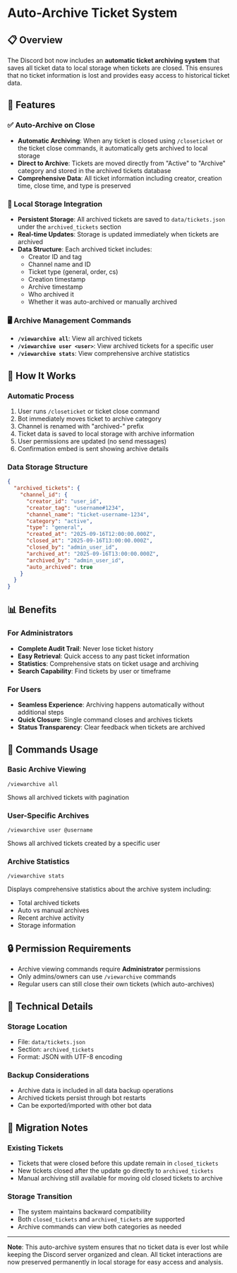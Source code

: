 # Auto-Archive Ticket System

## 📋 Overview

The Discord bot now includes an **automatic ticket archiving system** that saves all ticket data to local storage when tickets are closed. This ensures that no ticket information is lost and provides easy access to historical ticket data.

## 🔧 Features

### ✅ Auto-Archive on Close
- **Automatic Archiving**: When any ticket is closed using `/closeticket` or the ticket close commands, it automatically gets archived to local storage
- **Direct to Archive**: Tickets are moved directly from "Active" to "Archive" category and stored in the archived tickets database
- **Comprehensive Data**: All ticket information including creator, creation time, close time, and type is preserved

### 📁 Local Storage Integration
- **Persistent Storage**: All archived tickets are saved to `data/tickets.json` under the `archived_tickets` section
- **Real-time Updates**: Storage is updated immediately when tickets are archived
- **Data Structure**: Each archived ticket includes:
  - Creator ID and tag
  - Channel name and ID
  - Ticket type (general, order, cs)
  - Creation timestamp
  - Archive timestamp
  - Who archived it
  - Whether it was auto-archived or manually archived

### 🖥️ Archive Management Commands
- **`/viewarchive all`**: View all archived tickets
- **`/viewarchive user <user>`**: View archived tickets for a specific user
- **`/viewarchive stats`**: View comprehensive archive statistics

## 🚀 How It Works

### Automatic Process
1. User runs `/closeticket` or ticket close command
2. Bot immediately moves ticket to archive category
3. Channel is renamed with "archived-" prefix
4. Ticket data is saved to local storage with archive information
5. User permissions are updated (no send messages)
6. Confirmation embed is sent showing archive details

### Data Storage Structure
```json
{
  "archived_tickets": {
    "channel_id": {
      "creator_id": "user_id",
      "creator_tag": "username#1234",
      "channel_name": "ticket-username-1234",
      "category": "active",
      "type": "general",
      "created_at": "2025-09-16T12:00:00.000Z",
      "closed_at": "2025-09-16T13:00:00.000Z",
      "closed_by": "admin_user_id",
      "archived_at": "2025-09-16T13:00:00.000Z",
      "archived_by": "admin_user_id",
      "auto_archived": true
    }
  }
}
```

## 📊 Benefits

### For Administrators
- **Complete Audit Trail**: Never lose ticket history
- **Easy Retrieval**: Quick access to any past ticket information
- **Statistics**: Comprehensive stats on ticket usage and archiving
- **Search Capability**: Find tickets by user or timeframe

### For Users
- **Seamless Experience**: Archiving happens automatically without additional steps
- **Quick Closure**: Single command closes and archives tickets
- **Status Transparency**: Clear feedback when tickets are archived

## 🎯 Commands Usage

### Basic Archive Viewing
```
/viewarchive all
```
Shows all archived tickets with pagination

### User-Specific Archives
```
/viewarchive user @username
```
Shows all archived tickets created by a specific user

### Archive Statistics
```
/viewarchive stats
```
Displays comprehensive statistics about the archive system including:
- Total archived tickets
- Auto vs manual archives
- Recent archive activity
- Storage information

## 🔒 Permission Requirements
- Archive viewing commands require **Administrator** permissions
- Only admins/owners can use `/viewarchive` commands
- Regular users can still close their own tickets (which auto-archives)

## 💾 Technical Details

### Storage Location
- File: `data/tickets.json`
- Section: `archived_tickets`
- Format: JSON with UTF-8 encoding

### Backup Considerations
- Archive data is included in all data backup operations
- Archived tickets persist through bot restarts
- Can be exported/imported with other bot data

## 🔄 Migration Notes

### Existing Tickets
- Tickets that were closed before this update remain in `closed_tickets`
- New tickets closed after the update go directly to `archived_tickets`
- Manual archiving still available for moving old closed tickets to archive

### Storage Transition
- The system maintains backward compatibility
- Both `closed_tickets` and `archived_tickets` are supported
- Archive commands can view both categories as needed

---

**Note**: This auto-archive system ensures that no ticket data is ever lost while keeping the Discord server organized and clean. All ticket interactions are now preserved permanently in local storage for easy access and analysis.